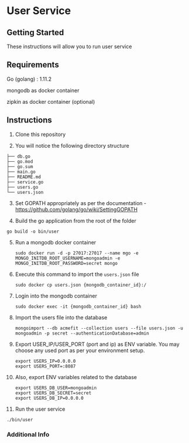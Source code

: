 # User Service

## Getting Started

These instructions will allow you to run user service

## Requirements

Go (golang) : 1.11.2

mongodb as docker container

zipkin as docker container (optional)

## Instructions

1. Clone this repository 

2. You will notice the following directory structure

``` 
├── db.go
├── go.mod
├── go.sum
├── main.go
├── README.md
├── service.go
├── users.go
└── users.json

```

3. Set GOPATH appropriately as per the documentation - https://github.com/golang/go/wiki/SettingGOPATH

4. Build the go application from the root of the folder

``` go build -o bin/user ```

5. Run a mongodb docker container 

   ```sudo docker run -d -p 27017:27017 --name mgo -e MONGO_INITDB_ROOT_USERNAME=mongoadmin -e MONGO_INITDB_ROOT_PASSWORD=secret mongo```


6. Execute this command to import the ```users.json``` file 

   ```sudo docker cp users.json {mongodb_container_id}:/```


7. Login into the mongodb container 
    
    ```sudo docker exec -it {mongodb_container_id} bash```

8. Import the users file into the database 
    
   ```mongoimport --db acmefit --collection users --file users.json -u mongoadmin -p secret --authenticationDatabase=admin```

9. Export USER_IP/USER_PORT (port and ip) as ENV variable. You may choose any used port as per your environment setup.
    
    ``` 
    export USERS_IP=0.0.0.0
    export USERS_PORT=:8087
    ```

10. Also, export ENV variables related to the database

    ```
    export USERS_DB_USER=mongoadmin
    export USERS_DB_SECRET=secret
    export USERS_DB_IP=0.0.0.0
    ```

11. Run the user service 
  
   ```./bin/user```



### Additional Info
